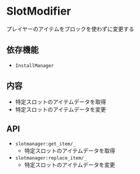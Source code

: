 # SlotModifier

プレイヤーのアイテムをブロックを使わずに変更する

## 依存機能
- `InstallManager`

## 内容
- 特定スロットのアイテムデータを取得
- 特定スロットのアイテムデータを変更

## API
- `slotmanager:get_item/_`  
  - 特定スロットのアイテムデータを取得
- `slotmanager:replace_item/_`  
  - 特定スロットのアイテムデータを変更
